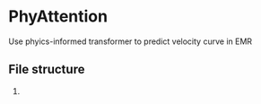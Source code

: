 # PhyAttention
Use phyics-informed transformer to predict velocity curve in EMR
## File structure
1. 
